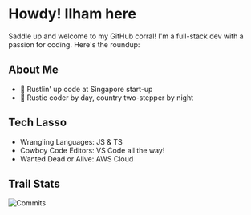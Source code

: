 # Howdy! Ilham here

Saddle up and welcome to my GitHub corral! I'm a full-stack dev with a passion for coding. Here's the roundup:

## About Me

- 🔭 Rustlin' up code at Singapore start-up
- 🌵 Rustic coder by day, country two-stepper by night

## Tech Lasso

- Wrangling Languages: JS & TS
- Cowboy Code Editors: VS Code all the way!
- Wanted Dead or Alive: AWS Cloud

## Trail Stats

![Commits](https://img.shields.io/github/last-commit/ilhamfadllah/rss-news-to-json-node-sdk?style=for-the-badge)

